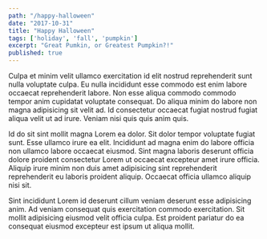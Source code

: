 ```yaml
---
path: "/happy-halloween"
date: "2017-10-31"
title: "Happy Halloween"
tags: ['holiday', 'fall', 'pumpkin']
excerpt: "Great Pumkin, or Greatest Pumpkin?!"
published: true
---
```


Culpa et minim velit ullamco exercitation id elit nostrud reprehenderit sunt nulla voluptate culpa. Eu nulla incididunt esse commodo est enim labore occaecat reprehenderit labore. Non esse aliqua commodo commodo tempor anim cupidatat voluptate consequat. Do aliqua minim do labore non magna adipisicing sit velit ad. Id consectetur occaecat fugiat nostrud fugiat aliqua velit ut ad irure. Veniam nisi quis quis anim quis.

Id do sit sint mollit magna Lorem ea dolor. Sit dolor tempor voluptate fugiat sunt. Esse ullamco irure ea elit. Incididunt ad magna enim do labore officia non ullamco labore occaecat eiusmod. Sint magna laboris deserunt officia dolore proident consectetur Lorem ut occaecat excepteur amet irure officia. Aliquip irure minim non duis amet adipisicing sint reprehenderit reprehenderit eu laboris proident aliquip. Occaecat officia ullamco aliquip nisi sit.

Sint incididunt Lorem id deserunt cillum veniam deserunt esse adipisicing anim. Ad veniam consequat quis exercitation commodo exercitation. Sit mollit adipisicing eiusmod velit officia culpa. Est proident pariatur do ea consequat eiusmod excepteur est ipsum ut aliqua mollit.